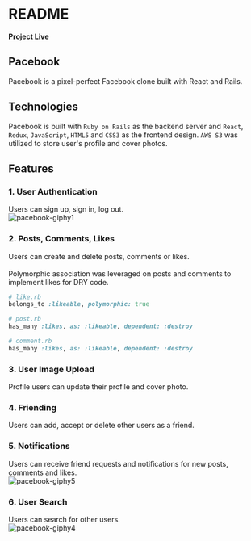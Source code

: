 # README
[**Project Live**](https://pacebook-app.herokuapp.com/#/)

## Pacebook
Pacebook is a pixel-perfect Facebook clone built with React and Rails.

## Technologies
Pacebook is built with `Ruby on Rails` as the backend server and `React`, `Redux`, `JavaScript`, `HTML5` and `CSS3` as the frontend design. `AWS S3` was utilized to store user's profile and cover photos.

## Features
### 1. User Authentication
Users can sign up, sign in, log out.<br>
![pacebook-giphy1](https://user-images.githubusercontent.com/57915629/84531925-572e5880-acb3-11ea-8748-ce9d047c381a.gif)

### 2. Posts, Comments, Likes
Users can create and delete posts, comments or likes.
<br><br>
Polymorphic association was leveraged on posts and comments to implement likes for DRY code.
```ruby
# like.rb
belongs_to :likeable, polymorphic: true

# post.rb
has_many :likes, as: :likeable, dependent: :destroy

# comment.rb
has_many :likes, as: :likeable, dependent: :destroy
```

### 3. User Image Upload
Profile users can update their profile and cover photo.

### 4. Friending
Users can add, accept or delete other users as a friend.

### 5. Notifications
Users can receive friend requests and notifications for new posts, comments and likes.<br>
![pacebook-giphy5](https://user-images.githubusercontent.com/57915629/84535470-df176100-acb9-11ea-8839-70752624602b.gif)

### 6. User Search
Users can search for other users.<br>
![pacebook-giphy4](https://user-images.githubusercontent.com/57915629/84534786-90b59280-acb8-11ea-9de2-2acaf019c469.gif)
